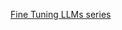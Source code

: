[Fine Tuning LLMs series](https://www.youtube.com/watch?v=mrKuDK9dGlg&list=PLrLEqwuz-mRIEtuUEN8sse2XyksKNN4Om)